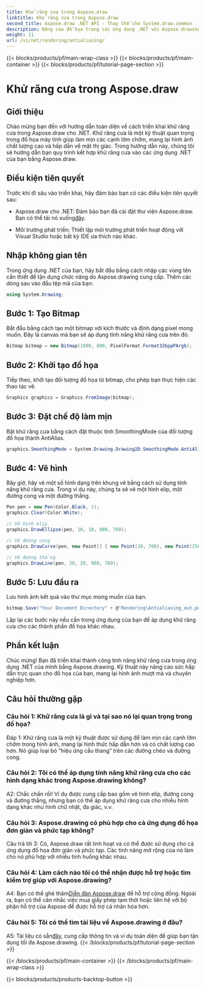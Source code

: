 ```yaml
---
title: Khử răng cưa trong Aspose.draw
linktitle: Khử răng cưa trong Aspose.draw
second_title: Aspose.draw .NET API - Thay thế cho System.draw.common
description: Nâng cao đồ họa trong các ứng dụng .NET với Aspose.drawing. Thực hiện khử răng cưa cho các cạnh mịn. Thực hiện theo hướng dẫn từng bước của chúng tôi.
weight: 11
url: /vi/net/rendering/antialiasing/
---
```


{{< blocks/products/pf/main-wrap-class >}}
{{< blocks/products/pf/main-container >}}
{{< blocks/products/pf/tutorial-page-section >}}

# Khử răng cưa trong Aspose.draw

## Giới thiệu

Chào mừng bạn đến với hướng dẫn toàn diện về cách triển khai khử răng cưa trong Aspose.draw cho .NET. Khử răng cưa là một kỹ thuật quan trọng trong đồ họa máy tính giúp làm mịn các cạnh lởm chởm, mang lại hình ảnh chất lượng cao và hấp dẫn về mặt thị giác. Trong hướng dẫn này, chúng tôi sẽ hướng dẫn bạn quy trình kết hợp khử răng cưa vào các ứng dụng .NET của bạn bằng Aspose.draw.

## Điều kiện tiên quyết

Trước khi đi sâu vào triển khai, hãy đảm bảo bạn có các điều kiện tiên quyết sau:

-  Aspose.draw cho .NET: Đảm bảo bạn đã cài đặt thư viện Aspose.draw. Bạn có thể tải nó xuống[đây](https://releases.aspose.com/drawing/net/).

- Môi trường phát triển: Thiết lập môi trường phát triển hoạt động với Visual Studio hoặc bất kỳ IDE ưa thích nào khác.

## Nhập không gian tên

Trong ứng dụng .NET của bạn, hãy bắt đầu bằng cách nhập các vùng tên cần thiết để tận dụng chức năng do Aspose.drawing cung cấp. Thêm các dòng sau vào đầu tệp mã của bạn:

```csharp
using System.Drawing;
```

## Bước 1: Tạo Bitmap

Bắt đầu bằng cách tạo một bitmap với kích thước và định dạng pixel mong muốn. Đây là canvas mà bạn sẽ áp dụng tính năng khử răng cưa trên đó.

```csharp
Bitmap bitmap = new Bitmap(1000, 800, PixelFormat.Format32bppPArgb);
```

## Bước 2: Khởi tạo đồ họa

Tiếp theo, khởi tạo đối tượng đồ họa từ bitmap, cho phép bạn thực hiện các thao tác vẽ.

```csharp
Graphics graphics = Graphics.FromImage(bitmap);
```

## Bước 3: Đặt chế độ làm mịn

Bật khử răng cưa bằng cách đặt thuộc tính SmoothingMode của đối tượng đồ họa thành AntiAlias.

```csharp
graphics.SmoothingMode = System.Drawing.Drawing2D.SmoothingMode.AntiAlias;
```

## Bước 4: Vẽ hình

Bây giờ, hãy vẽ một số hình dạng trên khung vẽ bằng cách sử dụng tính năng khử răng cưa. Trong ví dụ này, chúng ta sẽ vẽ một hình elip, một đường cong và một đường thẳng.

```csharp
Pen pen = new Pen(Color.Black, 1);
graphics.Clear(Color.White);

// Vẽ hình elip
graphics.DrawEllipse(pen, 10, 10, 980, 780);

// Vẽ đường cong
graphics.DrawCurve(pen, new Point[] { new Point(10, 700), new Point(250, 500), new Point(500, 10), new Point(750, 500), new Point(990, 700) });

// Vẽ đường thẳng
graphics.DrawLine(pen, 20, 20, 980, 780);
```

## Bước 5: Lưu đầu ra

Lưu hình ảnh kết quả vào thư mục mong muốn của bạn.

```csharp
bitmap.Save("Your Document Directory" + @"Rendering\Antialiasing_out.png");
```

Lặp lại các bước này nếu cần trong ứng dụng của bạn để áp dụng khử răng cưa cho các thành phần đồ họa khác nhau.

## Phần kết luận

Chúc mừng! Bạn đã triển khai thành công tính năng khử răng cưa trong ứng dụng .NET của mình bằng Aspose.drawing. Kỹ thuật này nâng cao sức hấp dẫn trực quan cho đồ họa của bạn, mang lại hình ảnh mượt mà và chuyên nghiệp hơn.

## Câu hỏi thường gặp

### Câu hỏi 1: Khử răng cưa là gì và tại sao nó lại quan trọng trong đồ họa?

Đáp 1: Khử răng cưa là một kỹ thuật được sử dụng để làm mịn các cạnh lởm chởm trong hình ảnh, mang lại hình thức hấp dẫn hơn và có chất lượng cao hơn. Nó giúp loại bỏ “hiệu ứng cầu thang” trên các đường chéo và đường cong.

### Câu hỏi 2: Tôi có thể áp dụng tính năng khử răng cưa cho các hình dạng khác trong Aspose.drawing không?

A2: Chắc chắn rồi! Ví dụ được cung cấp bao gồm vẽ hình elip, đường cong và đường thẳng, nhưng bạn có thể áp dụng khử răng cưa cho nhiều hình dạng khác như hình chữ nhật, đa giác, v.v.

### Câu hỏi 3: Aspose.drawing có phù hợp cho cả ứng dụng đồ họa đơn giản và phức tạp không?

Câu trả lời 3: Có, Aspose.draw rất linh hoạt và có thể được sử dụng cho cả ứng dụng đồ họa đơn giản và phức tạp. Các tính năng mở rộng của nó làm cho nó phù hợp với nhiều tình huống khác nhau.

### Câu hỏi 4: Làm cách nào tôi có thể nhận được hỗ trợ hoặc tìm kiếm trợ giúp với Aspose.drawing?

 A4: Bạn có thể ghé thăm[Diễn đàn Aspose.draw](https://forum.aspose.com/c/diagram/17) để hỗ trợ cộng đồng. Ngoài ra, bạn có thể cân nhắc việc mua giấy phép tạm thời hoặc liên hệ với bộ phận hỗ trợ của Aspose để được hỗ trợ cá nhân hóa hơn.

### Câu hỏi 5: Tôi có thể tìm tài liệu về Aspose.drawing ở đâu?

 A5: Tài liệu có sẵn[đây](https://reference.aspose.com/drawing/net/), cung cấp thông tin và ví dụ toàn diện để giúp bạn tận dụng tối đa Aspose.drawing.
{{< /blocks/products/pf/tutorial-page-section >}}

{{< /blocks/products/pf/main-container >}}
{{< /blocks/products/pf/main-wrap-class >}}

{{< blocks/products/products-backtop-button >}}
